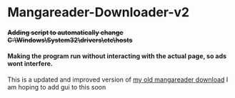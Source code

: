 # Mangareader-Downloader-v2

#### ~~Adding script to automatically change C:\Windows\System32\drivers\etc\hosts~~
#### Making the program run without interacting with the actual page, so ads wont interfere.

This is a updated and improved version of [my old mangareader download](https://github.com/1s0n/Mangareader.to-downloader)
I am hoping to add gui to this soon